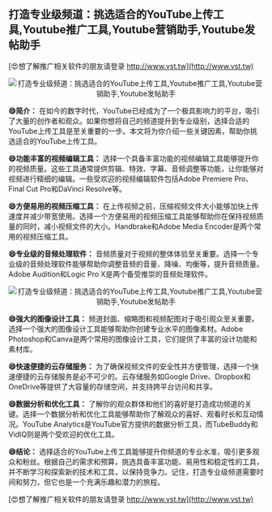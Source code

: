 ## **打造专业级频道：挑选适合的YouTube上传工具,Youtube推广工具,Youtube营销助手,Youtube发帖助手**

[😍想了解推广相关软件的朋友请登录 http://www.vst.tw](http://www.vst.tw)

 <center><img src="https://vst.tw/MP4/tuiguang/png/3.png" alt="打造专业级频道：挑选适合的YouTube上传工具,Youtube推广工具,Youtube营销助手,Youtube发帖助手"></center>

**😄简介：**
在如今的数字时代，YouTube已经成为了一个极具影响力的平台，吸引了大量的创作者和观众。如果你想将自己的频道提升到专业级别，选择合适的YouTube上传工具是至关重要的一步。本文将为你介绍一些关键因素，帮助你挑选适合的YouTube上传工具。

**😄功能丰富的视频编辑工具：**
选择一个具备丰富功能的视频编辑工具能够提升你的视频质量。这些工具通常提供剪辑、特效、字幕、音频调整等功能，让你能够对视频进行精细的编辑。一些受欢迎的视频编辑软件包括Adobe Premiere Pro、Final Cut Pro和DaVinci Resolve等。

**😄方便易用的视频压缩工具：**
在上传视频之前，压缩视频文件大小能够加快上传速度并减少带宽使用。选择一个方便易用的视频压缩工具能够帮助你在保持视频质量的同时，减小视频文件的大小。Handbrake和Adobe Media Encoder是两个常用的视频压缩工具。

**😄专业级的音频处理软件：**
音频质量对于视频的整体体验至关重要。选择一个专业级的音频处理软件能够帮助你调整音频的音量、降噪、均衡等，提升音频质量。Adobe Audition和Logic Pro X是两个备受推崇的音频处理软件。

 <center><img src="https://vst.tw/MP4/tuiguang/png/7.png" alt="打造专业级频道：挑选适合的YouTube上传工具,Youtube推广工具,Youtube营销助手,Youtube发帖助手"></center>

**😄强大的图像设计工具：**
频道封面、缩略图和视频配图对于吸引观众至关重要。选择一个强大的图像设计工具能够帮助你创建专业水平的图像素材。Adobe Photoshop和Canva是两个常用的图像设计工具，它们提供了丰富的设计功能和素材库。

**😄快速便捷的云存储服务：**
为了确保视频文件的安全性并方便管理，选择一个快速便捷的云存储服务是必不可少的。云存储服务如Google Drive、Dropbox和OneDrive等提供了大容量的存储空间，并支持跨平台访问和共享。

**😄数据分析和优化工具：**
了解你的观众群体和他们的喜好是打造成功频道的关键。选择一个数据分析和优化工具能够帮助你了解观众的喜好、观看时长和互动情况。YouTube Analytics是YouTube官方提供的数据分析工具，而TubeBuddy和VidIQ则是两个受欢迎的优化工具。

**😄结论：**
选择适合的YouTube上传工具能够提升你频道的专业水准，吸引更多观众和粉丝。根据自己的需求和预算，挑选具备丰富功能、易用性和稳定性的工具，并不断学习和探索新的技术和工具，以保持竞争力。记住，打造专业级频道需要时间和努力，但它也是一个充满乐趣和潜力的旅程。

[😍想了解推广相关软件的朋友请登录 http://www.vst.tw](http://www.vst.tw)



